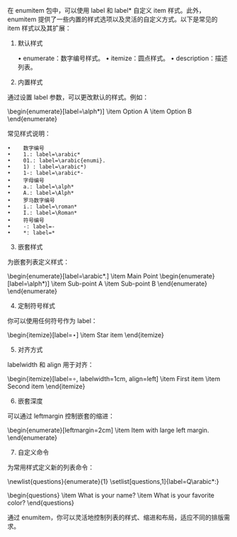在 enumitem 包中，可以使用 label 和 label* 自定义 item 样式。此外，enumitem 提供了一些内置的样式选项以及灵活的自定义方式。以下是常见的 item 样式以及其扩展：

1. 默认样式

    •    enumerate：数字编号样式。
    •    itemize：圆点样式。
    •    description：描述列表。

2. 内置样式

通过设置 label 参数，可以更改默认的样式。例如：

\begin{enumerate}[label=\alph*)]
    \item Option A
    \item Option B
\end{enumerate}

常见样式说明：

    •    数字编号
    •    1.: label=\arabic*
    •    01.: label=\arabic{enumi}.
    •    1) : label=\arabic*)
    •    1-: label=\arabic*-
    •    字母编号
    •    a.: label=\alph*
    •    A.: label=\Alph*
    •    罗马数字编号
    •    i.: label=\roman*
    •    I.: label=\Roman*
    •    符号编号
    •    -: label=-
    •    *: label=*

3. 嵌套样式

为嵌套列表定义样式：

\begin{enumerate}[label=\arabic*.]
    \item Main Point
    \begin{enumerate}[label=\alph*)]
        \item Sub-point A
        \item Sub-point B
    \end{enumerate}
\end{enumerate}

4. 定制符号样式

你可以使用任何符号作为 label：

\begin{itemize}[label=$\star$]
    \item Star item
\end{itemize}

5. 对齐方式

labelwidth 和 align 用于对齐：

\begin{itemize}[label=$\circ$, labelwidth=1cm, align=left]
    \item First item
    \item Second item
\end{itemize}

6. 嵌套深度

可以通过 leftmargin 控制嵌套的缩进：

\begin{enumerate}[leftmargin=2cm]
    \item Item with large left margin.
\end{enumerate}

7. 自定义命令

为常用样式定义新的列表命令：

\newlist{questions}{enumerate}{1}
\setlist[questions,1]{label=Q\arabic*:}

\begin{questions}
    \item What is your name?
    \item What is your favorite color?
\end{questions}

通过 enumitem，你可以灵活地控制列表的样式、缩进和布局，适应不同的排版需求。